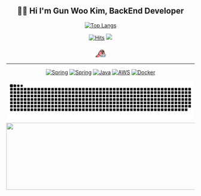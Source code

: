 <div align="center">
<h2> 👋🏻 Hi I'm Gun Woo Kim, BackEnd Developer </h2>

  [![Top Langs](https://github-readme-stats.vercel.app/api/top-langs/?username=lgwk42&theme=white&langs_count=10&layout=compact)]() <p>

<a href="https://github.com/lgwk42">[![Hits](https://hits.seeyoufarm.com/api/count/incr/badge.svg?url=https%3A%2F%2Fgithub.com%2Flgwk42%2Fhit-counter&count_bg=%23000000&title_bg=%23000000&icon=github.svg&icon_color=%23E7E7E7&title=Github&edge_flat=false)](https://hits.seeyoufarm.com)</a>
<a href=https://luisgunkim0642.notion.site/15fc80c3b2614cc8a23710194981a809> <img src="https://img.shields.io/badge/Notion-fff?style=flat-square&logo=Notion&logoColor=black&link=https://luisgunkim0642.notion.site/15fc80c3b2614cc8a23710194981a809"> </a>

<img src="https://github.com/lgwk42/lgwk42/blob/main/68747470733a2f2f63756c746f667468657061727479706172726f742e636f6d2f706172726f74732f68642f6c6170746f705f706172726f742e676966.gif" width="30" height="30"></img>

---
  
  [![Spring](https://img.shields.io/badge/Spring-6DB33F?logo=spring&logoColor=white&style=flat-square)](https://spring.org/)
  [![Spring](https://img.shields.io/badge/Spring%20Boot-6DB33F?logo=springboot&logoColor=white&style=flat-square)](https://springboot.org/)
  [![Java](https://img.shields.io/badge/java-%23ED8B00.svg?style=flat-square&logo=OpenJDK&logoColor=white)](https://www.java.com/ko/)
  [![AWS](https://img.shields.io/badge/aws-232F3E?logo=amazon&logoColor=white&style=flat-square)](https://aws.amazon.com/ko/)
  [![Docker](https://img.shields.io/badge/docker-%230db7ed.svg?style=flat-square&logo=docker&logoColor=white)](https://www.docker.com)

  <img alt="snake eating my contributions" src="https://raw.githubusercontent.com/salesp07/salesp07/output/github-contribution-grid-snake.svg" />

<a href="https://github.com/devxb/gitanimals">
  <img
    src="https://render.gitanimals.org/lines/lgwk42?pet-id=587181348183179498"
    width="800"
    height="180"
  />
</a>
</div>


